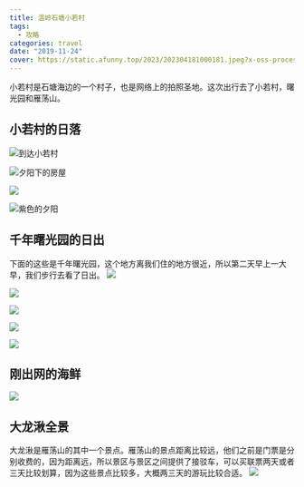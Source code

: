 ```yaml
---
title: 温岭石塘小若村
tags:
  - 攻略
categories: travel
date: "2019-11-24"
cover: https://static.afunny.top/2023/202304181000181.jpeg?x-oss-process=image/resize,w_1600
---
```

小若村是石塘海边的一个村子，也是网络上的拍照圣地。这次出行去了小若村，曙光园和雁荡山。
## 小若村的日落
![到达小若村](https://static.afunny.top/2023/202304181000975.jpeg)

![夕阳下的房屋](https://static.afunny.top/2023/202304181000989.jpeg)

![](https://static.afunny.top/2023/202304181000181.jpeg)

![紫色的夕阳](https://static.afunny.top/2023/202304181000590.jpeg)


## 千年曙光园的日出
下面的这些是千年曙光园，这个地方离我们住的地方很近，所以第二天早上一大早，我们步行去看了日出。
![](https://static.afunny.top/2023/202304181000476.jpeg)

![](https://static.afunny.top/2023/202304181000597.jpeg)

![](https://static.afunny.top/2023/202304181001717.jpeg)

![](https://static.afunny.top/2023/202304181001679.jpeg)

![](https://static.afunny.top/2023/202304181001342.jpeg)


## 刚出网的海鲜
![](https://static.afunny.top/2023/202304181001493.png)

## 大龙湫全景
大龙湫是雁荡山的其中一个景点。雁荡山的景点距离比较远，他们之前是门票是分别收费的，因为距离远，所以景区与景区之间提供了接驳车，可以买联票两天或者三天比较划算，因为这些景点比较多，大概两三天的游玩比较合适。
![](https://static.afunny.top/2023/202304181001000.png)
